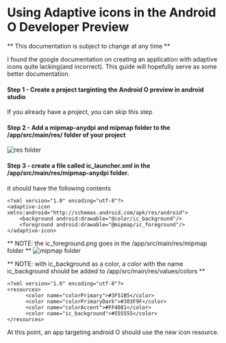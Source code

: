 # Using Adaptive icons in the Android O Developer Preview

** This documentation is subject to change at any time **


I found the google documentation on creating an application with adaptive icons quite lacking(and incorrect). This guide will hopefully serve as some better documentation.

#### Step 1 - Create a project targinting the Android O preview in android studio
   If you already have a project, you can skip this step
   
#### Step 2 - Add a mipmap-anydpi and mipmap folder to the /app/src/main/res/ folder of your project
   ![res folder](https://raw.githubusercontent.com/kfechter/Adaptive-Icons-Help/master/Screenshots/resfolder.PNG)
   
   
#### Step 3 - create a file called ic_launcher.xml in the /app/src/main/res/mipmap-anydpi folder.
it should have the following contents

    <?xml version="1.0" encoding="utf-8"?>
    <adaptive-icon xmlns:android="http://schemas.android.com/apk/res/android">
        <background android:drawable="@color/ic_background"/>
        <foreground android:drawable="@mipmap/ic_foreground"/>
    </adaptive-icon>
    
** NOTE: the ic_foreground.png goes in the /app/src/main/res/mipmap folder **
   ![mipmap folder](https://raw.githubusercontent.com/kfechter/Adaptive-Icons-Help/master/Screenshots/mipmapfolder.PNG)
   
** NOTE: with ic_background as a color, a color with the name ic_background should be added to /app/src/main/res/values/colors **

    <?xml version="1.0" encoding="utf-8"?>
    <resources>
          <color name="colorPrimary">#3F51B5</color>
          <color name="colorPrimaryDark">#303F9F</color>
          <color name="colorAccent">#FF4081</color>
          <color name="ic_background">#555555</color>
    </resources>

At this point, an app targeting android O should use the new icon resource.
